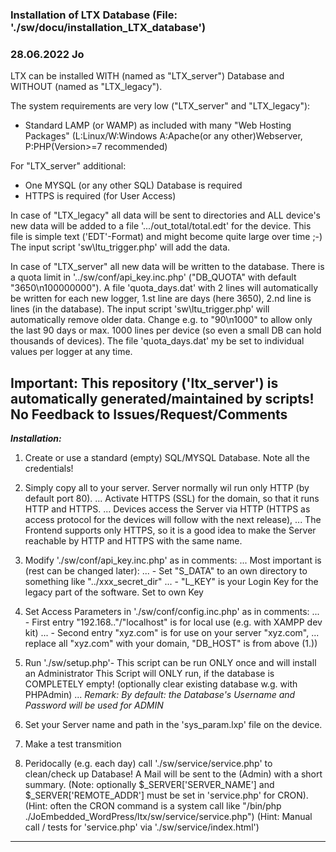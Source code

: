 ### Installation of LTX Database (File: './sw/docu/installation_LTX_database') ###

### 28.06.2022 Jo ###

LTX can be installed WITH (named as "LTX_server") Database and WITHOUT (named as "LTX_legacy").

The system requirements are very low ("LTX_server" and "LTX_legacy"):
- Standard LAMP (or WAMP) as included with many "Web Hosting Packages" 
  (L:Linux/W:Windows A:Apache(or any other)Webserver, P:PHP(Version>=7 recommended)

For "LTX_server" additional:
- One MYSQL (or any other SQL) Database is required
- HTTPS is required (for User Access)

In case of "LTX_legacy" all data will be sent to directories and ALL device's new data will
be added to a file '.../out_total/total.edt' for the device. 
This file is simple text ('EDT'-Format) and might become quite large over time ;-)
The input script 'sw\ltu_trigger.php' will add the data.

In case of "LTX_server" all new data will be written to the database. There is a quota limit in
'../sw/conf/api_key.inc.php' ("DB_QUOTA" with default "3650\n100000000"). A file 'quota_days.dat' with 2 lines
will automatically be written for each new logger, 1.st line are days (here 3650), 2.nd line is lines (in the database).
The input script 'sw\ltu_trigger.php' will automatically remove older data.
Change e.g. to "90\n1000" to allow only the last 90 days or max. 1000 lines per device (so even a small DB can hold thousands of devices).
The file 'quota_days.dat' my be set to individual values per logger at any time.

## Important: This repository ('ltx_server') is automatically generated/maintained by scripts! No Feedback to Issues/Request/Comments ##


***Installation:*** 

 1. Create or use a standard (empty) SQL/MYSQL Database. Note all the credentials!

 2. Simply copy all to your server. Server normally wil run only HTTP (by default port 80).
... Activate HTTPS (SSL) for the domain, so that it runs HTTP and HTTPS.
... Devices access the Server via HTTP (HTTPS as access protocol for the devices will follow with the next release),
... The Frontend supports only HTTPS, so it is a good idea to make the Server reachable by HTTP and HTTPS with the same name.

 3. Modify './sw/conf/api_key.inc.php' as in comments:
... Most important is (rest can be changed later):
... - Set "S_DATA" to an own directory to something like "../xxx_secret_dir"
... - "L_KEY" is your Login Key for the legacy part of the software. Set to own Key 

 4. Set Access Parameters in './sw/conf/config.inc.php' as in comments:
... - First entry "192.168.."/"localhost" is for local use (e.g. with XAMPP dev kit)
... - Second entry "xyz.com" is for use on your server "xyz.com", 
...   replace all "xyz.com" with your domain, "DB_HOST" is from above (1.))

 5. Run './sw/setup.php'- This script can be run ONLY once and will install an Administrator
    This Script will ONLY run, if the database is COMPLETELY empty! 
	(optionally clear existing database w.g. with PHPAdmin)
... _Remark: By default: the Database's Username and Password will be used for ADMIN_ 

 6. Set your Server name and path in the 'sys_param.lxp' file on the device. 

 7. Make a test transmition
 
 8. Peridocally (e.g. each day) call './sw/service/service.php' to clean/check up Database!
    A Mail will be sent to the (Admin) with a short summary.
	(Note: optionally $_SERVER['SERVER_NAME'] and $_SERVER['REMOTE_ADDR'] must be set in 'service.php' for CRON).
	(Hint: often the CRON command is a system call like "/bin/php ./JoEmbedded_WordPress/ltx/sw/service/service.php")
    (Hint: Manual call / tests for 'service.php' via './sw/service/index.html')
	
***


